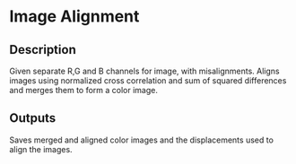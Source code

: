 # Image Alignment

## Description
Given separate R,G and B channels for image, with misalignments. Aligns images using normalized cross correlation and sum of squared differences and merges them to
form a color image.

## Outputs
Saves merged and aligned color images and the displacements used to align the images.
